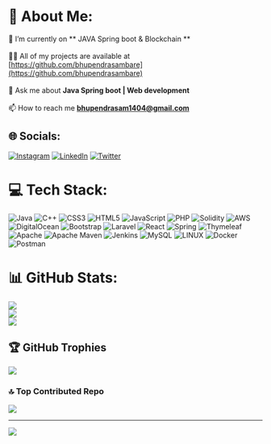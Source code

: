 # 💫 About Me:
 🌱 I’m currently on ** JAVA Spring boot & Blockchain **<br><br>👨‍💻 All of my projects are available at [https://github.com/bhupendrasambare](https://github.com/bhupendrasambare)<br><br>💬 Ask me about **Java Spring boot | Web development**<br><br>📫 How to reach me **bhupendrasam1404@gmail.com**


## 🌐 Socials:
[![Instagram](https://img.shields.io/badge/Instagram-%23E4405F.svg?logo=Instagram&logoColor=white)](https://instagram.com/bhupendra.sambare) [![LinkedIn](https://img.shields.io/badge/LinkedIn-%230077B5.svg?logo=linkedin&logoColor=white)](https://linkedin.com/in/bhupendrasambare) [![Twitter](https://img.shields.io/badge/Twitter-%231DA1F2.svg?logo=Twitter&logoColor=white)](https://twitter.com/bhupendra_sam) 

# 💻 Tech Stack:
![Java](https://img.shields.io/badge/java-%23ED8B00.svg?style=flat-square&logo=java&logoColor=white) ![C++](https://img.shields.io/badge/c++-%2300599C.svg?style=flat-square&logo=c%2B%2B&logoColor=white) ![CSS3](https://img.shields.io/badge/css3-%231572B6.svg?style=flat-square&logo=css3&logoColor=white) ![HTML5](https://img.shields.io/badge/html5-%23E34F26.svg?style=flat-square&logo=html5&logoColor=white) ![JavaScript](https://img.shields.io/badge/javascript-%23323330.svg?style=flat-square&logo=javascript&logoColor=%23F7DF1E) ![PHP](https://img.shields.io/badge/php-%23777BB4.svg?style=flat-square&logo=php&logoColor=white) ![Solidity](https://img.shields.io/badge/Solidity-%23363636.svg?style=flat-square&logo=solidity&logoColor=white) ![AWS](https://img.shields.io/badge/AWS-%23FF9900.svg?style=flat-square&logo=amazon-aws&logoColor=white) ![DigitalOcean](https://img.shields.io/badge/DigitalOcean-%230167ff.svg?style=flat-square&logo=digitalOcean&logoColor=white) ![Bootstrap](https://img.shields.io/badge/bootstrap-%23563D7C.svg?style=flat-square&logo=bootstrap&logoColor=white) ![Laravel](https://img.shields.io/badge/laravel-%23FF2D20.svg?style=flat-square&logo=laravel&logoColor=white) ![React](https://img.shields.io/badge/react-%2320232a.svg?style=flat-square&logo=react&logoColor=%2361DAFB) ![Spring](https://img.shields.io/badge/spring-%236DB33F.svg?style=flat-square&logo=spring&logoColor=white) ![Thymeleaf](https://img.shields.io/badge/Thymeleaf-%23005C0F.svg?style=flat-square&logo=Thymeleaf&logoColor=white) ![Apache](https://img.shields.io/badge/apache-%23D42029.svg?style=flat-square&logo=apache&logoColor=white) ![Apache Maven](https://img.shields.io/badge/Apache%20Maven-C71A36?style=flat-square&logo=Apache%20Maven&logoColor=white) ![Jenkins](https://img.shields.io/badge/jenkins-%232C5263.svg?style=flat-square&logo=jenkins&logoColor=white) ![MySQL](https://img.shields.io/badge/mysql-%2300f.svg?style=flat-square&logo=mysql&logoColor=white) ![LINUX](https://img.shields.io/badge/Linux-FCC624?style=flat-square&logo=linux&logoColor=black) ![Docker](https://img.shields.io/badge/docker-%230db7ed.svg?style=flat-square&logo=docker&logoColor=white) ![Postman](https://img.shields.io/badge/Postman-FF6C37?style=flat-square&logo=postman&logoColor=white)
# 📊 GitHub Stats:
![](https://github-readme-stats.vercel.app/api?username=bhupendrasambare&theme=react&hide_border=true&include_all_commits=true&count_private=true)<br/>
![](https://github-readme-streak-stats.herokuapp.com/?user=bhupendrasambare&theme=react&hide_border=true)<br/>
![](https://github-readme-stats.vercel.app/api/top-langs/?username=bhupendrasambare&theme=react&hide_border=true&include_all_commits=true&count_private=true&layout=compact)

## 🏆 GitHub Trophies
![](https://github-profile-trophy.vercel.app/?username=bhupendrasambare&theme=onedark&no-frame=true&no-bg=false&margin-w=4)


### 🔝 Top Contributed Repo
![](https://github-contributor-stats.vercel.app/api?username=bhupendrasambare&limit=5&theme=dracula&combine_all_yearly_contributions=true)

---
[![](https://visitcount.itsvg.in/api?id=bhupendrasambare&icon=5&color=1)](https://visitcount.itsvg.in)

<!-- Proudly created with GPRM ( https://gprm.itsvg.in ) -->
